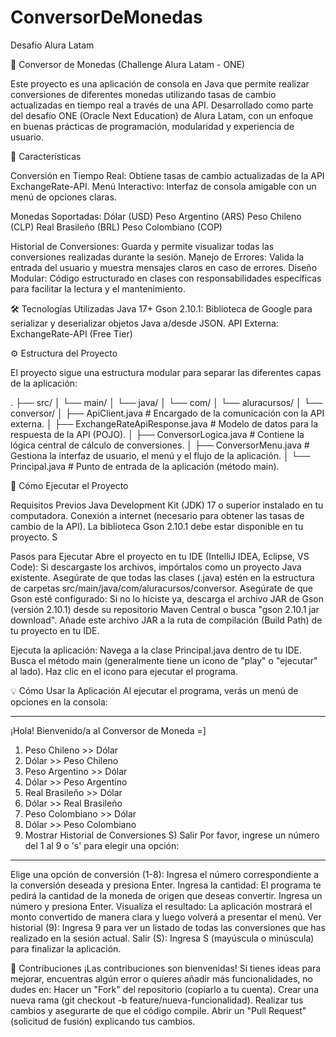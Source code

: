 # ConversorDeMonedas
Desafio Alura Latam

🚀 Conversor de Monedas (Challenge Alura Latam - ONE)

Este proyecto es una aplicación de consola en Java que permite realizar conversiones de diferentes monedas utilizando tasas de cambio actualizadas en tiempo real a través de una API. Desarrollado como parte del desafío ONE (Oracle Next Education) de Alura Latam, con un enfoque en buenas prácticas de programación, modularidad y experiencia de usuario.


🌟 Características

Conversión en Tiempo Real: Obtiene tasas de cambio actualizadas de la API ExchangeRate-API.
Menú Interactivo: Interfaz de consola amigable con un menú de opciones claras.

Monedas Soportadas:
Dólar (USD)
Peso Argentino (ARS)
Peso Chileno (CLP)
Real Brasileño (BRL)
Peso Colombiano (COP)


Historial de Conversiones: Guarda y permite visualizar todas las conversiones realizadas durante la sesión.
Manejo de Errores: Valida la entrada del usuario y muestra mensajes claros en caso de errores.
Diseño Modular: Código estructurado en clases con responsabilidades específicas para facilitar la lectura y el mantenimiento.


🛠️ Tecnologías Utilizadas
Java 17+
Gson 2.10.1: Biblioteca de Google para serializar y deserializar objetos Java a/desde JSON.
API Externa: ExchangeRate-API (Free Tier)


⚙️ Estructura del Proyecto

El proyecto sigue una estructura modular para separar las diferentes capas de la aplicación:

.
├── src/
│   └── main/
│       └── java/
│           └── com/
│               └── aluracursos/
│                   └── conversor/
│                       ├── ApiClient.java               # Encargado de la comunicación con la API externa.
│                       ├── ExchangeRateApiResponse.java # Modelo de datos para la respuesta de la API (POJO).
│                       ├── ConversorLogica.java         # Contiene la lógica central de cálculo de conversiones.
│                       ├── ConversorMenu.java           # Gestiona la interfaz de usuario, el menú y el flujo de la aplicación.
│                       └── Principal.java               # Punto de entrada de la aplicación (método main).




🚀 Cómo Ejecutar el Proyecto

Requisitos Previos
Java Development Kit (JDK) 17 o superior instalado en tu computadora.
Conexión a internet (necesario para obtener las tasas de cambio de la API).
La biblioteca Gson 2.10.1 debe estar disponible en tu proyecto. S

Pasos para Ejecutar
Abre el proyecto en tu IDE (IntelliJ IDEA, Eclipse, VS Code):
Si descargaste los archivos, impórtalos como un proyecto Java existente.
Asegúrate de que todas las clases (.java) estén en la estructura de carpetas src/main/java/com/aluracursos/conversor.
Asegúrate de que Gson esté configurado:
Si no lo hiciste ya, descarga el archivo JAR de Gson (versión 2.10.1) desde su repositorio Maven Central o busca "gson 2.10.1 jar download".
Añade este archivo JAR a la ruta de compilación (Build Path) de tu proyecto en tu IDE. 


Ejecuta la aplicación:
Navega a la clase Principal.java dentro de tu IDE.
Busca el método main (generalmente tiene un icono de "play" o "ejecutar" al lado).
Haz clic en el icono para ejecutar el programa.


💡 Cómo Usar la Aplicación
Al ejecutar el programa, verás un menú de opciones en la consola:

**************************************************
¡Hola! Bienvenido/a al Conversor de Moneda =]
1) Peso Chileno >> Dólar
2) Dólar >> Peso Chileno
3) Peso Argentino >> Dólar
4) Dólar >> Peso Argentino
5) Real Brasileño >> Dólar
6) Dólar >> Real Brasileño
7) Peso Colombiano >> Dólar
8) Dólar >> Peso Colombiano
9) Mostrar Historial de Conversiones
S) Salir
Por favor, ingrese un número del 1 al 9 o 's' para elegir una opción:
**************************************************


Elige una opción de conversión (1-8): Ingresa el número correspondiente a la conversión deseada y presiona Enter.
Ingresa la cantidad: El programa te pedirá la cantidad de la moneda de origen que deseas convertir. Ingresa un número y presiona Enter.
Visualiza el resultado: La aplicación mostrará el monto convertido de manera clara y luego volverá a presentar el menú.
Ver historial (9): Ingresa 9 para ver un listado de todas las conversiones que has realizado en la sesión actual.
Salir (S): Ingresa S (mayúscula o minúscula) para finalizar la aplicación.


🤝 Contribuciones
¡Las contribuciones son bienvenidas! Si tienes ideas para mejorar, encuentras algún error o quieres añadir más funcionalidades, no dudes en:
Hacer un "Fork" del repositorio (copiarlo a tu cuenta).
Crear una nueva rama (git checkout -b feature/nueva-funcionalidad).
Realizar tus cambios y asegurarte de que el código compile.
Abrir un "Pull Request" (solicitud de fusión) explicando tus cambios.
